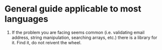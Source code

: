 General guide applicable to most languages
===========================================

1. If the problem you are facing seems common (i.e. validating email address, string manipulation, searching arrays, etc.) 
there is a library for it. Find it, do not reivent the wheel.
